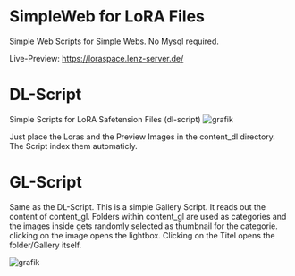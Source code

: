 # SimpleWeb for LoRA Files
Simple Web Scripts for Simple Webs. No Mysql required.

Live-Preview: https://loraspace.lenz-server.de/

# DL-Script
Simple Scripts for LoRA Safetension Files (dl-script)
![grafik](https://github.com/AsaTyr2018/SimpleWeb/assets/43162495/d46e34c4-4933-466a-8de5-49162b066388)


Just place the Loras and the Preview Images in the content_dl directory. The Script index them automaticly.

# GL-Script
Same as the DL-Script. This is a simple Gallery Script. It reads out the content of content_gl.
Folders within content_gl are used as categories and the images inside gets randomly selected as thumbnail for the categorie.
clicking on the image opens the lightbox. Clicking on the Titel opens the folder/Gallery itself.

![grafik](https://github.com/AsaTyr2018/SimpleWeb/assets/43162495/0f4504e4-0285-4317-8a05-f737308eefd9)
